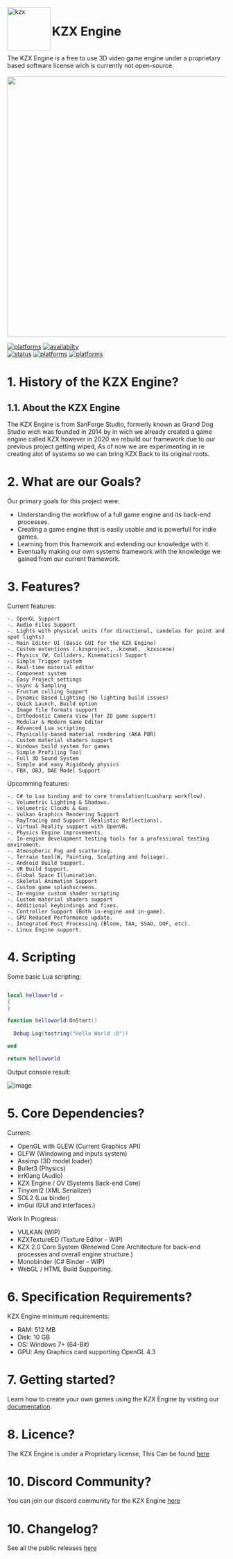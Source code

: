 <html>
  
<img align="left" alt="kzx" src="https://www.kzxengine.com/kzx.png" width="100" style="vertical-align:top" />



# KZX Engine
<br/>
The KZX Engine is a free to use 3D video game engine under a proprietary based software license wich is currently not open-source.
<br/>
<br/>

<img align="center" alt="" src="https://www.kzxengine.com/editor4.0.3.png" width="600" style="vertical-align:top" />


<a href="#"><img alt="platforms" src="https://img.shields.io/badge/Version-4.0.2-sucess"/></a> 
<a href="#"><img alt="availabilty" src="https://img.shields.io/badge/Source%20Code-Unavailable-red"/></a>  
<a href="#"><img alt="status" src="https://img.shields.io/badge/Status-Released-green"/></a> 
<a href="https://kzxengine.com/KZX_Software_License__EULA.pdf"><img alt="platforms" src="https://img.shields.io/badge/License-Proprietary-orange"/></a>
<a href="#"><img alt="platforms" src="https://img.shields.io/badge/platforms-Windows-blue?style=flat-square"/></a>

# 1. History of the KZX Engine?
## 1.1. About the KZX Engine
The KZX Engine is from SanForge Studio, formerly known as Grand Dog Studio wich was founded in 2014 by in wich we already created a game engine called KZX however in 2020 we rebuild our framework due to our previous project getting wiped, As of now we are experimenting in re creating alot of systems so we can bring KZX Back to its original roots.


# 2. What are our Goals?
Our primary goals for this project were:
- Understanding the workflow of a full game engine and its back-end processes.
- Creating a game engine that is easily usable and is powerfull for indie games.
- Learning from this framework and extending our knowledge with it.
- Eventually making our own systems framework with the knowledge we gained from our current framework.


# 3. Features?

  Current features:

    -. OpenGL Support
    -. Audio Files Support
    -. Lights with physical units (for directional, candelas for point and spot lights)
    -. Main Editor UI (Basic GUI for the KZX Engine)
    -. Custom extentions (.kzxproject, .kzxmat, .kzxscene)
    -. Physics (W, Colliders, Kinematics) Support
    -. Simple Trigger system
    -. Real-time material editor
    -. Component system
    -. Easy Project settings
    -. Vsync & Sampling
    -. Frustum culling Support
    -. Dynamic Based Lighting (No lighting build issues)
    -. Quick Launch, Build option
    -. Image file formats support
    -. Orthodontic Camera View (for 2D game support)
    -. Modular & Modern Game Editor
    -. Advanced Lua scripting
    -. Physically-based material rendering (AKA PBR)
    -. Custom material shaders support
    -. Windows build system for games
    -. Simple Profiling Tool
    -. Full 3D Sound System
    -. Simple and easy Rigidbody physics
    -. FBX, OBJ, DAE Model Support

 
Upcomming features:

    -. C# to Lua binding and to core translation(Luasharp workflow).
    -. Volumetric Lighting & Shadows.
    -. Volumetric Clouds & Gas.
    -. Vulkan Graphics Rendering Support
    -. RayTracing and Support (Realistic Reflections).
    -. Virtual Reality support with OpenVR.
    -. Physics Engine improvements.
    -. In-engine development testing tools for a professional testing enviroment.
    -. Atmospheric Fog and scattering.
    -. Terrain tool(W, Painting, Sculpting and foliage).
    -. Android Build Support.
    -. VR Build Support.
    -. Global Space Illumination.
    -. Skeletal Animation Support
    -. Custom game splashscreens.
    -. In-engine custom shader scripting
    -. Custom material shaders support
    -. Additional keybindings and fixes.
    -. Controller Support (Both in-engine and in-game).
    -. GPU Reduced Performance update.
    -. Integrated Post Processing.(Bloom, TAA, SSAO, DOF, etc).
    -. Linux Engine support.


# 4. Scripting

Some basic Lua scripting:
```lua

local helloworld =
{
}

function helloworld:OnStart()
  
  Debug.Log(tostring("Hello World :D"))

end

return helloworld

```
Output console result:

![image](https://user-images.githubusercontent.com/97965051/189537671-383f6092-64a0-4124-921e-49e456a6a4c4.png)


# 5. Core Dependencies?

Current:

- OpenGL with GLEW (Current Graphics API)
- GLFW (Windowing and inputs system)
- Assimp (3D model loader)
- Bullet3 (Physics)
- irrKlang (Audio)
- KZX Engine / OV (Systems Back-end Core)
- Tinyxml2 (XML Serializer)
- SOL2 (Lua binder)
- imGui (GUI and interfaces.)

Work In Progress:
- VULKAN (WIP)
- KZXTextureED (Texture Editor - WIP)
- KZX 2.0 Core System (Renewed Core Architecture for back-end processes and overall engine structure.)
- Monobinder (C# Binder - WIP)
- WebGL / HTML Build Supporting.

# 6. Specification Requirements?
KZX Engine minimum requirements:
- RAM: 512 MB
- Disk: 10 GB
- OS: Windows 7+ (64-Bit)
- GPU: Any Graphics card supporting OpenGL 4.3


# 7. Getting started?
Learn how to create your own games using the KZX Engine by visiting our [documentation](https://www.kzxengine.com/documentation/).


# 8. Licence?
The KZX Engine is under a Proprietary license, This Can be found [here](https://www.kzxengine.com/SLEULA.pdf)


# 10. Discord Community?

You can join our discord community for the KZX Engine [here]([https://github.com/Grand-Dog-Studio/KZXEngine/releases](https://discord.gg/WwQUd82k2X))

# 10. Changelog?

See all the public releases [here](https://github.com/Grand-Dog-Studio/KZXEngine/releases)



<br/>
<br/>
</p>

</html>
